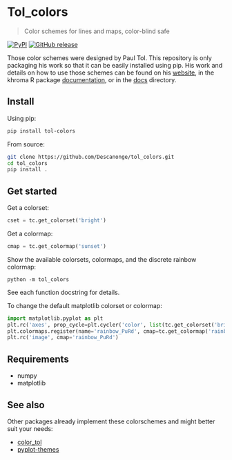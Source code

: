 
# Tol_colors

> Color schemes for lines and maps, color-blind safe

<div align="left">

[![PyPI](https://img.shields.io/pypi/v/tol-colors)](https://pypi.org/project/tol-colors)
[![GitHub release](https://img.shields.io/github/v/release/Descanonge/tol_colors)](https://github.com/Descanonge/tol_colors/releases)

</div>

Those color schemes were designed by Paul Tol. This repository is only packaging his work so that it can be easily installed using pip.
His work and details on how to use those schemes can be found on his [website](https://personal.sron.nl/~pault/), in the khroma R package [documentation](https://cran.r-project.org/web/packages/khroma/vignettes/tol.html), or in the [docs](./docs) directory.

## Install

Using pip:
``` sh
pip install tol-colors
```

From source:
``` sh
git clone https://github.com/Descanonge/tol_colors.git
cd tol_colors
pip install .
```

## Get started

Get a colorset:
``` python
cset = tc.get_colorset('bright')
```

Get a colormap:
``` python
cmap = tc.get_colormap('sunset')
```

Show the available colorsets, colormaps, and the discrete rainbow colormap:
``` shell
python -m tol_colors
```

See each function docstring for details.

To change the default matplotlib colorset or colormap:
``` python
import matplotlib.pyplot as plt
plt.rc('axes', prop_cycle=plt.cycler('color', list(tc.get_colorset('bright'))))
plt.colormaps.register(name='rainbow_PuRd', cmap=tc.get_colormap('rainbow_PuRd'))
plt.rc('image', cmap='rainbow_PuRd')
```

## Requirements

- numpy
- matplotlib

## See also

Other packages already implement these colorschemes and might better suit your needs:
 - [color_tol](https://github.com/lazarillo/color_tol)
 - [pyplot-themes](https://github.com/raybuhr/pyplot-themes)

